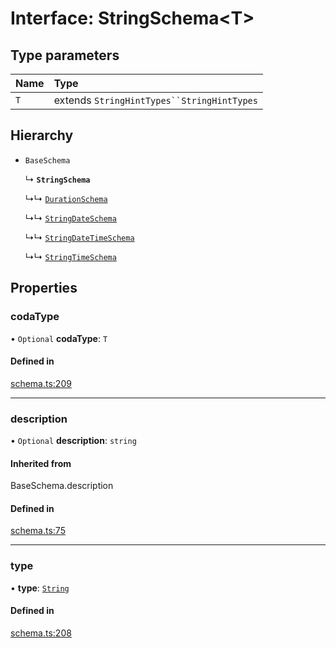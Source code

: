 # Interface: StringSchema<T\>

## Type parameters

| Name | Type |
| :------ | :------ |
| `T` | extends `StringHintTypes``StringHintTypes` |

## Hierarchy

- `BaseSchema`

  ↳ **`StringSchema`**

  ↳↳ [`DurationSchema`](DurationSchema.md)

  ↳↳ [`StringDateSchema`](StringDateSchema.md)

  ↳↳ [`StringDateTimeSchema`](StringDateTimeSchema.md)

  ↳↳ [`StringTimeSchema`](StringTimeSchema.md)

## Properties

### codaType

• `Optional` **codaType**: `T`

#### Defined in

[schema.ts:209](https://github.com/coda/packs-sdk/blob/main/schema.ts#L209)

___

### description

• `Optional` **description**: `string`

#### Inherited from

BaseSchema.description

#### Defined in

[schema.ts:75](https://github.com/coda/packs-sdk/blob/main/schema.ts#L75)

___

### type

• **type**: [`String`](../enums/ValueType.md#string)

#### Defined in

[schema.ts:208](https://github.com/coda/packs-sdk/blob/main/schema.ts#L208)

